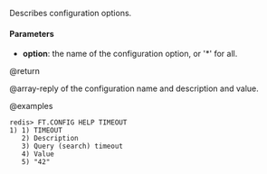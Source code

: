Describes configuration options.

#### Parameters

* **option**: the name of the configuration option, or '*' for all.

@return

@array-reply of the configuration name and description and value.

@examples

```
redis> FT.CONFIG HELP TIMEOUT
1) 1) TIMEOUT
   2) Description
   3) Query (search) timeout
   4) Value
   5) "42"
```